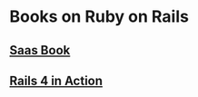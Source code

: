 # Books on Ruby on Rails

## <a href="http://www.saasbook.info/" target="_blank">Saas Book</a>
## <a href="https://www.manning.com/books/rails-4-in-action" target="_blank">Rails 4 in Action</a>
